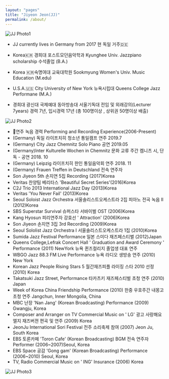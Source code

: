 ```yaml
---
layout: "pages"
title: "Jiyeon Jeon(JJ)"
permalink: /about/
---
```


<img src="https://jjmusic-online.github.io/assets/images/photo1.jpeg" alt="JJ Photo1"
	title="Photo of JJ" style="min-width: 150px" />

- JJ currently lives in Germany from 2017 현 독일 거주🇩🇪 
- Korea🇰🇷 경희대 포스트모던음악학과 Kyunghee Univ. Jazzpiano scholarship 수석졸업 (B.A.)
- Korea 🇰🇷숙명여대 교육대학원 Sookmyung Women's Univ. Music Education (M.edu)
- U.S.A.🇺🇸 City University of New York 뉴욕시립대 Queens College Jazz Performane (M.A.)

- 경희대 광신대 국제예대 동아방송대 서울기독대 전임 및 외래강의(Lecturer 7years)  경력 7년, 입시경력 17년 (총 100명이상 , 상위권 50명이상 배출)


<img src="https://jjmusic-online.github.io/assets/images/photo2.jpeg" alt="JJ Photo2"
	title="Photo of JJ" style="min-width: 150px" />

- 🎹연주 녹음 경력 Performing and Recording Experience(2006-Present)
- (Germany) 독일 라이프치히 청소년 통일캠프 연주 2019.7
- (Germany) City Jazz Chemnitz Solo Piano 공연 2019.05
- (Germany)Inter Kulturelle Wochen in Chemnitz 문화 교류 주간 켐니츠 시, 단독 - 공연 2018. 10
- (Germany) Leipzig 라이프치히 한인 통일음악회 연주 2018. 11
- (Germany) Frauen Treffen in Deutschland 전속 연주자
- Son Jiyeon 5th 손지연 5집 Recording (2017)Korea 
- Veritas 찬양팀 베리타스 'Beautiful Secret Series'(2016)Korea
- C2J Trio 2013 International Jazz Day (2013)Korea 
- Veritas 'You Never Fail' (2013)Korea 
- Seoul Soloist Jazz Orchestra 서울솔리스트오케스트라 2집 피아노 전곡 녹음  II (2012)Korea
- SBS Superstar Survival 슈퍼스타 서바이벌 OST (2006)Korea
- Kang Hyosun 피리연주자 강효선 ' Attraction' (2006)Korea 
- Son Jiyeon 손지연 3집 3rd Recording (2009)Korea
- Seoul Sololist Jazz Orchestra I 서울솔리스트오케스트라 1집  (2010)Korea
- Sumida Jazz Festival Performance 일본 스미다 재즈페스티벌  (2012)Japan
- Queens College,Lefrak Concert Hall ' Graduation and Award Ceremony ' Performance (2011) NewYork 뉴욕 퀸즈컬리지 졸업생 대표 연주 
- WBGO Jazz 88.3 FM Live Performance 뉴욕 라디오 생방송 연주 (2010) New York
- Korean Jazz People Rising Stars 5 월간재즈피플 라이징 스타 2010 선정 (2010) Korea
- Takatsuki Jazz Street, Performance 타카츠키 재즈페스티벌 초청 연주  (2010) Japan
- Week of Korea China Friendship Performance (2010)  한중 우호주간 내몽고 초청 연주 Jangchun, Inner Mongolia, China
- MBC 난장 'Nan Jang' (Korean Broadcasting) Performance (2009) Gwangju, Korea
- Composer and Arranger on TV Commercial Music on ' LG' 광고 사랑해요 엘지 재즈버젼 편곡 및 연주  (2009) Korea
- JeonJu International Sori Festival 전주 소리축제 참여 (2007) Jeon Ju, South Korea
- EBS 토론카페 'Toron Cafe' (Korean Broadcasting) BGM 전속 연주자  Performer (2006~2007)Seoul, Korea
- EBS Space 공감 'Gong gam' (Korean Broadcasting) Performance (2006~2010) Seoul, Korea
- TV, Radio Commercial Music on ' ING' Insurance (2006) Korea


<img src="https://jjmusic-online.github.io/assets/images/photo3.jpeg" alt="JJ Photo3"
	title="Photo of JJ" style="min-width: 150px" />






